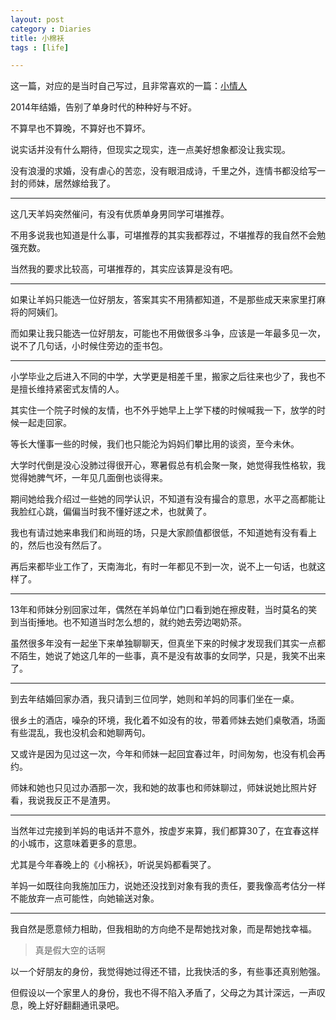 ```yaml
---
layout: post
category : Diaries
title: 小棉袄
tags : [life]

---
```


这一篇，对应的是当时自己写过，且非常喜欢的一篇：[小情人](http://jaasly.github.io/diaries/2009/09/05/Little-lover-Xiao/)

2014年结婚，告别了单身时代的种种好与不好。

不算早也不算晚，不算好也不算坏。

说实话并没有什么期待，但现实之现实，连一点美好想象都没让我实现。

没有浪漫的求婚，没有虐心的苦恋，没有眼泪成诗，千里之外，连情书都没给写一封的师妹，居然嫁给我了。

---

这几天羊妈突然催问，有没有优质单身男同学可堪推荐。

不用多说我也知道是什么事，可堪推荐的其实我都荐过，不堪推荐的我自然不会勉强充数。

当然我的要求比较高，可堪推荐的，其实应该算是没有吧。

---

如果让羊妈只能选一位好朋友，答案其实不用猜都知道，不是那些成天来家里打麻将的阿姨们。

而如果让我只能选一位好朋友，可能也不用做很多斗争，应该是一年最多见一次，说不了几句话，小时候住旁边的歪书包。

---

小学毕业之后进入不同的中学，大学更是相差千里，搬家之后往来也少了，我也不是擅长维持紧密式友情的人。

其实住一个院子时候的友情，也不外乎她早上上学下楼的时候喊我一下，放学的时候一起走回家。

等长大懂事一些的时候，我们也只能沦为妈妈们攀比用的谈资，至今未休。

大学时代倒是没心没肺过得很开心，寒暑假总有机会聚一聚，她觉得我性格软，我觉得她脾气坏，一年见几面倒也谈得来。

期间她给我介绍过一些她的同学认识，不知道有没有撮合的意思，水平之高都能让我脸红心跳，偏偏当时我不懂好逑之术，也就黄了。

我也有请过她来串我们和尚班的场，只是大家颜值都很低，不知道她有没有看上的，然后也没有然后了。

再后来都毕业工作了，天南海北，有时一年都见不到一次，说不上一句话，也就这样了。

---

13年和师妹分别回家过年，偶然在羊妈单位门口看到她在擦皮鞋，当时莫名的笑到当街捶地。也不知道当时怎么想的，就约她去旁边喝奶茶。

虽然很多年没有一起坐下来单独聊聊天，但真坐下来的时候才发现我们其实一点都不陌生，她说了她这几年的一些事，真不是没有故事的女同学，只是，我笑不出来了。

---

到去年结婚回家办酒，我只请到三位同学，她则和羊妈的同事们坐在一桌。

很乡土的酒店，噪杂的环境，我化着不如没有的妆，带着师妹去她们桌敬酒，场面有些混乱，我也没机会和她聊两句。

又或许是因为见过这一次，今年和师妹一起回宜春过年，时间匆匆，也没有机会再约。

师妹和她也只见过办酒那一次，我和她的故事也和师妹聊过，师妹说她比照片好看，我说我反正不是渣男。

---

当然年过完接到羊妈的电话并不意外，按虚岁来算，我们都算30了，在宜春这样的小城市，这意味着更多的意思。

尤其是今年春晚上的《小棉袄》，听说吴妈都看哭了。

羊妈一如既往向我施加压力，说她还没找到对象有我的责任，要我像高考估分一样不能放弃一点可能性，向她输送对象。

---

我自然是愿意倾力相助，但我相助的方向绝不是帮她找对象，而是帮她找幸福。

> 真是假大空的话啊

以一个好朋友的身份，我觉得她过得还不错，比我快活的多，有些事还真别勉强。

但假设以一个家里人的身份，我也不得不陷入矛盾了，父母之为其计深远，一声叹息，晚上好好翻翻通讯录吧。


